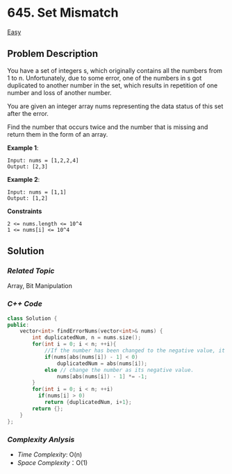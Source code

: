 # 645. Set Mismatch
[Easy](https://leetcode.com/problems/set-mismatch/description/)

## Problem Description

You have a set of integers s, which originally contains all the numbers from 1 to n. Unfortunately, due to some error, one of the numbers in s got duplicated to another number in the set, which results in repetition of one number and loss of another number.

You are given an integer array nums representing the data status of this set after the error.

Find the number that occurs twice and the number that is missing and return them in the form of an array.

**Example 1**:
```
Input: nums = [1,2,2,4]
Output: [2,3]
```
**Example 2**:
```
Input: nums = [1,1]
Output: [1,2]
```

**Constraints**
```
2 <= nums.length <= 10^4
1 <= nums[i] <= 10^4
```

## Solution

### _Related Topic_
   Array, Bit Manipulation

### _C++ Code_
```cpp
class Solution {
public:
    vector<int> findErrorNums(vector<int>& nums) {
        int duplicatedNum, n = nums.size();
        for(int i = 0; i < n; ++i){
            //If the number has been changed to the negative value, it means that it's a duplicated number
            if(nums[abs(nums[i]) - 1] < 0)
                duplicatedNum = abs(nums[i]);
            else // change the number as its negative value. 
                nums[abs(nums[i]) - 1] *= -1;
        }
        for(int i = 0; i < n; ++i)
          if(nums[i] > 0)
            return {duplicatedNum, i+1};
        return {};
    }
};
```

### _Complexity Anlysis_
- _Time Complexity_: O(n)
- _Space Complexity_：O(1)
